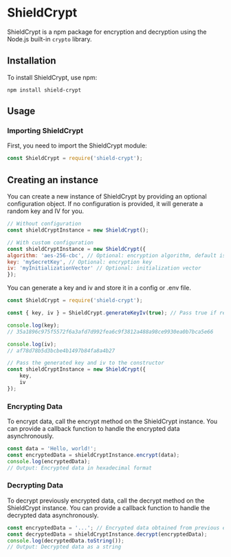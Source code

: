 # ShieldCrypt

ShieldCrypt is a npm package for encryption and decryption using the Node.js built-in `crypto` library.

## Installation
To install ShieldCrypt, use npm:

```shell
npm install shield-crypt
```

## Usage

### Importing ShieldCrypt

First, you need to import the ShieldCrypt module:

```javascript
const ShieldCrypt = require('shield-crypt');
```

## Creating an instance

You can create a new instance of ShieldCrypt by providing an optional configuration object. If no configuration is provided, it will generate a random key and IV for you.

```javascript
// Without configuration
const shieldCryptInstance = new ShieldCrypt();

// With custom configuration
const shieldCryptInstance = new ShieldCrypt({
algorithm: 'aes-256-cbc', // Optional: encryption algorithm, default is aes-256-ctr
key: 'mySecretKey', // Optional: encryption key
iv: 'myInitializationVector' // Optional: initialization vector
});
```

You can generate a key and iv and store it in a config or .env file.

```javascript
const ShieldCrypt = require('shield-crypt');

const { key, iv } = ShieldCrypt.generateKeyIv(true); // Pass true if require hexadecimal values

console.log(key); 
// 35a1896c975f5572f6a3afd7d992fea6c9f3812a488a98ce9930ea0b7bca5e66

console.log(iv); 
// af78d78b5d3bcbe4b1497b84fa8a4b27

// Pass the generated key and iv to the constructor
const shieldCryptInstance = new ShieldCrypt({
    key,
    iv
});
```

### Encrypting Data
To encrypt data, call the encrypt method on the ShieldCrypt instance. You can provide a callback function to handle the encrypted data asynchronously.

```javascript
const data = 'Hello, world!';
const encryptedData = shieldCryptInstance.encrypt(data);
console.log(encryptedData);
// Output: Encrypted data in hexadecimal format
```
### Decrypting Data
To decrypt previously encrypted data, call the decrypt method on the ShieldCrypt instance. You can provide a callback function to handle the decrypted data asynchronously.

```javascript
const encryptedData = '...'; // Encrypted data obtained from previous encryption
const decryptedData = shieldCryptInstance.decrypt(encryptedData);
console.log(decryptedData.toString());
// Output: Decrypted data as a string
```

